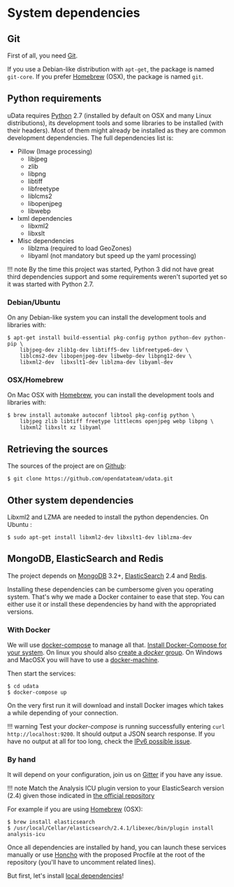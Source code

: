# System dependencies

## Git

First of all, you need [Git][].

If you use a Debian-like distribution with `apt-get`, the package is named `git-core`.
If you prefer [Homebrew][] (OSX), the package is named `git`.

## Python requirements

uData requires [Python][] 2.7 (installed by default on OSX and many Linux distributions),
its development tools and some libraries to be installed (with their headers).
Most of them might already be installed as they are common development dependencies.
The full dependencies list is:

* Pillow (Image processing)
    * libjpeg
    * zlib
    * libpng
    * libtiff
    * libfreetype
    * liblcms2
    * libopenjpeg
    * libwebp
* lxml dependencies
    * libxml2
    * libxslt
* Misc dependencies
    * liblzma (required to load GeoZones)
    * libyaml (not mandatory but speed up the yaml processing)

!!! note
    By the time this project was started, Python 3 did not have great third dependencies support
    and some requirements weren't suported yet so it was started with Python 2.7.

### Debian/Ubuntu

On any Debian-like system you can install the development tools and libraries with:

```shell
$ apt-get install build-essential pkg-config python python-dev python-pip \
    libjpeg-dev zlib1g-dev libtiff5-dev libfreetype6-dev \
    liblcms2-dev libopenjpeg-dev libwebp-dev libpng12-dev \
    libxml2-dev  libxslt1-dev liblzma-dev libyaml-dev
```

### OSX/Homebrew

On Mac OSX with [Homebrew][], you can install the development tools and libraries with:

```shell
$ brew install automake autoconf libtool pkg-config python \
    libjpeg zlib libtiff freetype littlecms openjpeg webp libpng \
    libxml2 libxslt xz libyaml
```


## Retrieving the sources

The sources of the project are on [Github][]:

```shell
$ git clone https://github.com/opendatateam/udata.git
```


## Other system dependencies

Libxml2 and LZMA are needed to install the python dependencies. On Ubuntu :
```shell
$ sudo apt-get install libxml2-dev libxslt1-dev liblzma-dev
```


## MongoDB, ElasticSearch and Redis

The project depends on [MongoDB][] 3.2+, [ElasticSearch][] 2.4 and [Redis][].

Installing these dependencies can be cumbersome given you operating system.
That's why we made a Docker container to ease that step.
You can either use it or install these dependencies by hand with the appropriated versions.

### With Docker

We will use [docker-compose][] to manage all that.
[Install Docker-Compose for your system][docker-compose-install].
On linux you should also [create a _docker_ group][docker-compose-group].
On Windows and MacOSX you will have to use a [docker-machine][].

Then start the services:

```shell
$ cd udata
$ docker-compose up
```

On the very first run it will download and install Docker images which takes a while depending of your connection.

!!! warning
    Test your _docker-compose_ is running successfully entering `curl http://localhost:9200`.
    It should output a JSON search response.
    If you have no output at all for too long,
    check the [IPv6 possible issue](https://github.com/docker/docker/issues/2174#issuecomment-35697655).


### By hand

It will depend on your configuration, join us on [Gitter][] if you have any issue.

!!! note
    Match the Analysis ICU plugin version to your ElasticSearch version (2.4)
    given those indicated in [the official repository][analysis-icu]

For example if you are using [Homebrew][] (OSX):

```shell
$ brew install elasticsearch
$ /usr/local/Cellar/elasticsearch/2.4.1/libexec/bin/plugin install analysis-icu
```

Once all dependencies are installed by hand, you can launch these services manually or use [Honcho][] with the proposed Procfile at the root of the repository (you'll have to uncomment related lines).

But first, let's install [local dependencies](local-dependencies.md)!


[mongodb]: https://www.mongodb.org/
[elasticsearch]: https://www.elastic.co/products/elasticsearch
[redis]: http://redis.io/
[honcho]: https://github.com/nickstenning/honcho
[gitter]: https://gitter.im/opendatateam/udata
[github]: https://github.com/opendatateam/udata
[homebrew]: http://brew.sh/
[python]: https://www.python.org/
[git]: https://git-scm.com/
[docker-compose]: https://docs.docker.com/compose/
[docker-compose-install]: https://docs.docker.com/compose/install/
[docker-compose-group]: https://docs.docker.com/engine/installation/linux/ubuntulinux/#create-a-docker-group
[docker-machine]: https://docs.docker.com/machine/overview/
[analysis-icu]: https://github.com/elastic/elasticsearch-analysis-icu
